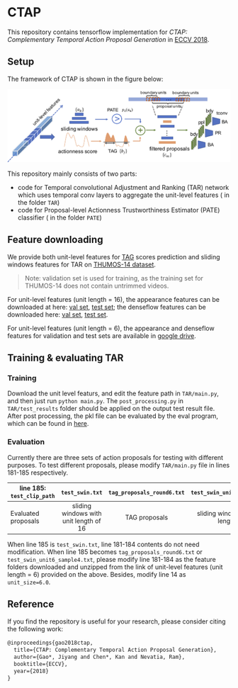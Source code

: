 # CTAP
This repository contains tensorflow implementation for *CTAP: Complementary Temporal Action Proposal Generation* in [ECCV 2018](https://arxiv.org/pdf/1807.04821.pdf).

## Setup
The framework of CTAP is shown in the figure below:

<p align="center">
  <img src='img/framework.png' width='900'/>
</p>

This repository mainly consists of two parts: 

* code for Temporal convolutional Adjustment and Ranking (TAR) network which uses temporal conv layers to aggregate the unit-level features ( in the folder `TAR`)
* code for Proposal-level Actionness Trustworthiness Estimator (PATE) classifier ( in the folder `PATE`)

## Feature downloading

We provide both unit-level features for [TAG](https://github.com/yjxiong/action-detection) scores prediction and sliding windows features for TAR on [THUMOS-14 dataset](http://crcv.ucf.edu/THUMOS14/). 

> Note: validation set is used for training, as the training set for THUMOS-14 does not contain untrimmed videos.

For unit-level features (unit length = 16), the appearance features can be downloaded at here: [val set](https://drive.google.com/file/d/180YUoPvyaF2Z_T9KMKINLdDQCZEg60Jb/view?usp=sharing), [test set](https://drive.google.com/file/d/1x9Q78AZiAGqx4XB2zO3SEKp1htsATlnU/view?usp=sharing); the denseflow features can be downloaded here: [val set](https://drive.google.com/file/d/1-6dmY_Uy-H19HxvfK_wUFQCYHmlPzwFx/view?usp=sharing), [test set](https://drive.google.com/file/d/1Qm9lIJQFm5s6hDSB_2k1tj8q2tnabflJ/view?usp=sharing).

For unit-level features (unit length = 6), the appearance and denseflow features for validation and test sets are available in [google drive](https://drive.google.com/file/d/1WAWLULgzqjyi5Z68_Yadn8DHuL594xL2/view?usp=sharing).

## Training & evaluating TAR

### Training
Download the unit level featurs, and edit the feature path in `TAR/main.py`, and then just run  `python main.py`. The `post_processing.py` in `TAR/test_results` folder should be applied on the output test result file. After post processing, the pkl file can be evaluated by the eval program, which can be found in [here](https://github.com/jiyanggao/TURN-TAP/tree/master/eval).

### Evaluation
Currently there are three sets of action proposals for testing with different purposes. To test different proposals, please modify `TAR/main.py` file in lines 181-185 respectively.

| line 185: `test_clip_path` | `test_swin.txt` | `tag_proposals_round6.txt` | `test_swin_unit6_sample4.txt` |
|----------------------|:---------------:|:--------------------------:|:-----------------------------:|
| Evaluated proposals  | sliding windows with unit length of 16 |  TAG proposals | sliding windows with unit length of 6 |

When line 185 is `test_swin.txt`, line 181-184 contents do not need modification. When line 185 becomes `tag_proposals_round6.txt` or `test_swin_unit6_sample4.txt`, please modify line 181-184 as the feature folders downloaded and unzipped from the link of unit-level features (unit length = 6) provided on the above. Besides, modify line 14 as `unit_size=6.0`.

## Reference

If you find the repository is useful for your research, please consider citing the following work:

```
@inproceedings{gao2018ctap,
  title={CTAP: Complementary Temporal Action Proposal Generation},
  author={Gao*, Jiyang and Chen*, Kan and Nevatia, Ram},
  booktitle={ECCV},
  year={2018}
}
```
